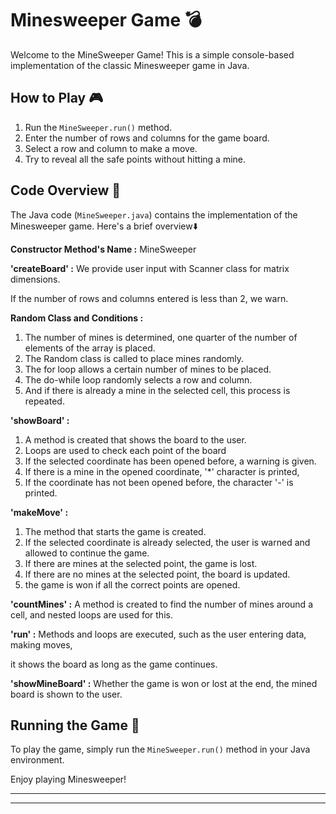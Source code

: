 # Minesweeper Game 💣

Welcome to the MineSweeper Game! This is a simple console-based implementation of the classic Minesweeper game in Java.

##  How to Play  🎮

1. Run the `MineSweeper.run()` method.
2. Enter the number of rows and columns for the game board.
3. Select a row and column to make a move.
4. Try to reveal all the safe points without hitting a mine.

##  Code Overview 🚧

The Java code (`MineSweeper.java`) contains the implementation of the Minesweeper game. Here's a brief overview⬇️

**Constructor Method's Name :** MineSweeper

**'createBoard' :** We provide user input with Scanner class for matrix dimensions.

If the number of rows and columns entered is less than 2, we warn.

**Random Class and Conditions :**


1. The number of mines is determined, one quarter of the number of elements of the array is placed.
2. The Random class is called to place mines randomly.
3. The for loop allows a certain number of mines to be placed.
4. The do-while loop randomly selects a row and column.
5. And if there is already a mine in the selected cell, this process is repeated.

**'showBoard' :**

1. A method is created that shows the board to the user.
2. Loops are used to check each point of the board
3. If the selected coordinate has been opened before, a warning is given.
4. If there is a mine in the opened coordinate, '*' character is printed,
5. If the coordinate has not been opened before, the character '-' is printed.

**'makeMove' :**

1. The method that starts the game is created.
2. If the selected coordinate is already selected, the user is warned and allowed to continue the game.
3. If there are mines at the selected point, the game is lost.
4. If there are no mines at the selected point, the board is updated.
5. the game is won if all the correct points are opened.


**'countMines' :** A method is created to find the number of mines around a cell, and nested loops are used for this.

**'run' :** Methods and loops are executed, such as the user entering data, making moves,

it shows the board as long as the game continues.

**'showMineBoard' :** Whether the game is won or lost at the end, the mined board is shown to the user.


##  Running the Game 🚀

To play the game, simply run the `MineSweeper.run()` method in your Java environment.

Enjoy playing Minesweeper!



-------------------------------------------------------------------------------------------------------------------------------------------------------------
----------------------------------------------------------------------------------------------------------------------------------------------------------------------------








